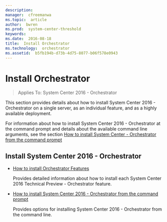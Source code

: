 ```yaml
---
description:  
manager:  cfreemanwa
ms.topic:  article
author:  bwren
ms.prod:  system-center-threshold
keywords:  
ms.date:  2016-08-18
title:  Install Orchestrator
ms.technology:  orchestrator
ms.assetid:  b5fb194b-d73b-4d75-8077-b06f578e0943
---
```


# Install Orchestrator

>Applies To: System Center 2016 - Orchestrator

This section provides details about how to install System Center 2016 - Orchestrator on a single server, as an individual feature, and as a highly available deployment.

For information about how to install System Center 2016 - Orchestrator at the command prompt and details about the available command line arguments, see the section [How to install System Center - Orchestrator from the command prompt](How-to-install-Orchestrator-from-the-command-prompt.md)

## Install System Center 2016 - Orchestrator

-   [How to install Orchestrator Features](How-to-install-Orchestrator-Features.md)

    Provides detailed information about how to install each System Center 2016 Technical Preview - Orchestrator feature.

-   [How to install System Center 2016 - Orchestrator from the command prompt](How-to-install-Orchestrator-from-the-command-prompt.md)

    Provides options for installing System Center 2016 - Orchestrator from the command line.
